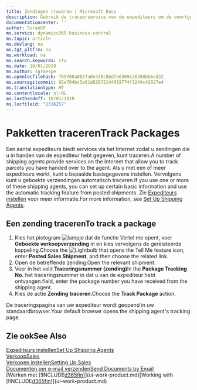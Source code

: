 ```yaml
---
title: Zendingen traceren | Microsoft Docs
description: Gebruik de traceerservice van de expediteurs om de voortgang van een zending te bekijken.
documentationcenter: ''
author: SorenGP
ms.service: dynamics365-business-central
ms.topic: article
ms.devlang: na
ms.tgt_pltfrm: na
ms.workload: na
ms.search.keywords: rfq
ms.date: 10/01/2019
ms.author: sgroespe
ms.openlocfilehash: f65708a0827a0e428c8bd7e0369c26268bb6ed32
ms.sourcegitcommit: 02e704bc3e01d62072144919774f1244c42827e4
ms.translationtype: HT
ms.contentlocale: nl-NL
ms.lasthandoff: 10/01/2019
ms.locfileid: "2316257"
---
```

# <a name="track-packages"></a><span data-ttu-id="33c21-103">Pakketten traceren</span><span class="sxs-lookup"><span data-stu-id="33c21-103">Track Packages</span></span>
<span data-ttu-id="33c21-104">Een aantal expediteurs biedt services via het Internet zodat u zendingen die u in handen van de expediteur hebt gegeven, kunt traceren.</span><span class="sxs-lookup"><span data-stu-id="33c21-104">A number of shipping agents provide services on the Internet that allow you to track parcels you have handed over to the agent.</span></span> <span data-ttu-id="33c21-105">Als u met een of meer expediteurs werkt, kunt u bepaalde basisgegevens instellen. Vervolgens kunt u geboekte verzendingen automatisch traceren.</span><span class="sxs-lookup"><span data-stu-id="33c21-105">If you use one or more of these shipping agents, you can set up certain basic information and use the automatic tracking feature from posted shipments.</span></span> <span data-ttu-id="33c21-106">Zie [Expediteurs instellen](sales-how-to-set-up-shipping-agents.md) voor meer informatie.</span><span class="sxs-lookup"><span data-stu-id="33c21-106">For more information, see [Set Up Shipping Agents](sales-how-to-set-up-shipping-agents.md).</span></span>  

## <a name="to-track-a-package"></a><span data-ttu-id="33c21-107">Een zending traceren</span><span class="sxs-lookup"><span data-stu-id="33c21-107">To track a package</span></span>
1. <span data-ttu-id="33c21-108">Kies het pictogram ![lampje dat de functie Vertel me opent](media/ui-search/search_small.png "Vertel me wat u wilt doen"), voer **Geboekte verkoopverzending** in en kies vervolgens de gerelateerde koppeling.</span><span class="sxs-lookup"><span data-stu-id="33c21-108">Choose the ![Lightbulb that opens the Tell Me feature](media/ui-search/search_small.png "Tell me what you want to do") icon, enter **Posted Sales Shipment**, and then choose the related link.</span></span>
2. <span data-ttu-id="33c21-109">Open de betreffende zending.</span><span class="sxs-lookup"><span data-stu-id="33c21-109">Open the relevant shipment.</span></span>
3. <span data-ttu-id="33c21-110">Voer in het veld **Traceringsnummer (zending)**</span><span class="sxs-lookup"><span data-stu-id="33c21-110">In the **Package Tracking No.**</span></span> <span data-ttu-id="33c21-111">het traceringsnummer in dat u van de expediteur hebt ontvangen.</span><span class="sxs-lookup"><span data-stu-id="33c21-111">field, enter the package number you have received from the shipping agent.</span></span>
4. <span data-ttu-id="33c21-112">Kies de actie **Zending traceren**.</span><span class="sxs-lookup"><span data-stu-id="33c21-112">Choose the **Track Package** action.</span></span>

<span data-ttu-id="33c21-113">De traceringspagina van uw expediteur wordt geopend in uw standaardbrowser.</span><span class="sxs-lookup"><span data-stu-id="33c21-113">Your default browser opens the shipping agent's tracking page.</span></span>

## <a name="see-also"></a><span data-ttu-id="33c21-114">Zie ook</span><span class="sxs-lookup"><span data-stu-id="33c21-114">See Also</span></span>
[<span data-ttu-id="33c21-115">Expediteurs instellen</span><span class="sxs-lookup"><span data-stu-id="33c21-115">Set Up Shipping Agents</span></span>](sales-how-to-set-up-shipping-agents.md)  
[<span data-ttu-id="33c21-116">Verkoop</span><span class="sxs-lookup"><span data-stu-id="33c21-116">Sales</span></span>](sales-manage-sales.md)  
[<span data-ttu-id="33c21-117">Verkopen instellen</span><span class="sxs-lookup"><span data-stu-id="33c21-117">Setting Up Sales</span></span>](sales-setup-sales.md)  
[<span data-ttu-id="33c21-118">Documenten per e-mail verzenden</span><span class="sxs-lookup"><span data-stu-id="33c21-118">Send Documents by Email</span></span>](ui-how-send-documents-email.md)  
<span data-ttu-id="33c21-119">[Werken met [!INCLUDE[d365fin](includes/d365fin_md.md)]](ui-work-product.md)</span><span class="sxs-lookup"><span data-stu-id="33c21-119">[Working with [!INCLUDE[d365fin](includes/d365fin_md.md)]](ui-work-product.md)</span></span>
